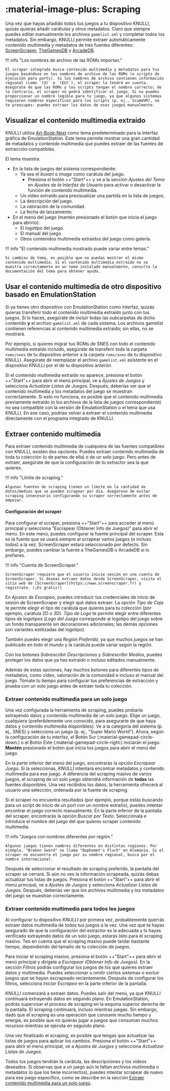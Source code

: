 # :material-image-plus: Scraping

Una vez que hayas añadido todos tus juegos a tu dispositivo KNULLI, quizás quieras añadir carátulas y otros metadatos. Claro que siempre puedes editar manualmente los archivos `gamelist.xml` y completar todos los metadatos. Sin embargo, KNULLI permite extraer automáticamente contenido multimedia y metadatos de tres fuentes diferentes: [ScreenScraper](https://www.screenscraper.fr), [TheGamesDB](https://thegamesdb.net) y [ArcadeDB](http://adb.arcadeitalia.net).

!!! info "Los nombres de archivo de las ROMs importan."

    El scraper integrado busca contenido multimedia y metadatos para tus juegos basándose en los nombres de archivo de las ROMs (o scripts de ejecución para ports). Si los nombres de archivo contienen información regional (como `(U)` o `(EU)`), el scraper la tendrá en cuenta. Asegúrate de que las ROMs y los scripts tengan el nombre correcto; de lo contrario, el scraper no podrá identificar el juego. Si no puedes proporcionar un nombre legible para tu juego, ya que algunos sistemas requieren nombres específicos para los scripts (p. ej., ScummVM), no te preocupes: puedes extraer los datos de esos juegos manualmente.

## Visualizar el contenido multimedia extraído

KNULLI utiliza [Art-Book-Next](https://github.com/anthonycaccese/art-book-next-es) como tema predeterminado para la interfaz gráfica de EmulationStation. Este tema permite mostrar una gran cantidad de metadatos y contenido multimedia que puedes extraer de las fuentes de extracción compatibles.

El tema muestra:

- En la lista de juegos del sistema correspondiente:
    - Ya sea el *boxart* o *image* como carátula del juego.
        - Presiona el botón ++"Start"++ y ve a la sección *Ajustes del Tema* en *Ajustes de la Interfaz de Usuario* para activar o desactivar la función de contenido multimedia.
    - Un vídeo extraído para previsualizar una partida en la lista de juegos.
    - La descripción del juego.
    - La valoración de la comunidad.
    - La fecha de lanzamiento.
- En el menú del juego (mantén presionado el botón que inicia el juego para abrirlo):
    - El logotipo del juego.
    - El manual del juego.
    - Otros contenidos multimedia extraídos del juego como galería.

!!! info "El contenido multimedia mostrado puede variar entre temas."

    Si cambias de tema, es posible que no puedas mostrar el mismo contenido multimedia. Si el contenido multimedia extraído no se muestra correctamente en un tema instalado manualmente, consulta la documentación del tema para obtener ayuda.

## Usar el contenido multimedia de otro dispositivo basado en EmulationStation

Si ya tienes otro dispositivo con EmulationStation como interfaz, quizás quieras transferir todo el contenido multimedia extraído junto con tus juegos. Si lo haces, asegúrate de incluir todas las subcarpetas de dicho contenido **y** el archivo `gamelist.xml` de cada sistema. Los archivos gamelist contienen referencias al contenido multimedia extraído; sin ellas, no se mostrará.

Por ejemplo, si quieres migrar tus ROMs de SNES con todo el contenido multimedia extraído incluido, asegúrate de transferir toda la carpeta `roms/snes` de tu dispositivo anterior a la carpeta `roms/snes` de tu dispositivo KNULLI. Asegúrate de reemplazar el archivo `gamelist.xml` existente en el dispositivo KNULLI por el de tu dispositivo anterior.

Si el contenido multimedia extraído no aparece, presiona el botón ++"Start"++ para abrir el menú principal, ve a *Ajustes de Juegos* y selecciona *Actualizar Listas de Juegos*. Después, deberías ver que el contenido multimedia y los metadatos del juego se muestran correctamente. Si esto no funciona, es posible que el contenido multimedia previamente extraído (o los archivos de la lista de juegos correspondiente) no sea compatible con la versión de EmulationStation o el tema que usa KNULLI. En ese caso, podrías volver a extraer el contenido multimedia directamente con el programa integrado de KNULLI.

## Extraer contenido multimedia

Para extraer contenido multimedia de cualquiera de las fuentes compatibles con KNULLI, existen dos opciones. Puedes extraer contenido multimedia de toda tu colección (o de partes de ella) o de un solo juego. Pero antes de extraer, asegúrate de que la configuración de tu extractor sea la que quieres.

!!! info "Límite de scraping."

    Algunas fuentes de scraping tienen un límite en la cantidad de datos/medios que se pueden scrapear por día. Asegúrese de evitar scraping innecesario configurando su scraper correctamente antes de empezar.

#### Configuración del scraper

Para configurar el scraper, presiona ++"Start"++ para acceder al menú principal y selecciona "Escrapear (Obtener Info de Juegos)" para abrir el menú. En este menú, puedes configurar la fuente principal del scraper. Esta es la fuente que se usará siempre al scrapear varios juegos (o incluso todos) a la vez. ScreenScraper estará seleccionado por defecto. Sin embargo, puedes cambiar la fuente a TheGamesDB o ArcadeDB si lo prefieres.

!!! info "Cuenta de ScreenScraper."

    ScreenScraper requiere que el usuario inicie sesión en una cuenta de ScreenScraper. Si deseas extraer datos desde ScreenScraper, visita el sitio web de [ScreenScraper](https://www.screenscraper.fr) y regístrate. (¡Es gratis!)

En *Ajustes de Escrapeo*, puedes introducir tus credenciales de inicio de sesión de ScreenScraper y elegir qué datos extraer. La opción *Tipo de Caja* te permite elegir el tipo de carátula que quieres para tu colección (por ejemplo, carátula 2D o 3D). *Tipo de Logo* te permite elegir entre diferentes tipos de logotipos (*Logo del Juego* corresponde al logotipo del juego sobre un fondo transparente sin decoraciones adicionales; las demás opciones son variantes estilizadas del logotipo).

También puedes elegir una *Región Preferida*, ya que muchos juegos se han publicado en todo el mundo y la carátula puede variar según la región.

Con los botones *Sobrescribir Descripciones* y *Sobrescribir Medios*, puedes proteger los datos que ya has extraído o incluso editados manualmente.

Además de estas opciones, hay muchos botones para diferentes tipos de metadatos, como vídeo, valoración de la comunidad e incluso el manual del juego. Tómate tu tiempo para configurar tus preferencias de extracción y prueba con un solo juego antes de extraer toda tu colección.

### Extraer contenido multimedia para un solo juego

Una vez configurada la herramienta de scraping, puedes probarla extrayendo datos y contenido multimedia de un solo juego. Elige un juego, cualquiera (preferiblemente uno conocido, para asegurarte de que haya datos y contenido multimedia disponibles). Ve a la categoría del sistema (p. ej., SNES) y selecciona un juego (p. ej., "Super Mario World"). Ahora, según la configuración de tu interfaz, el Botón Sur (:material-gamepad-circle-down:) o el Botón Este (:material-gamepad-circle-right:) iniciarán el juego. **Mantén** presionado el botón que inicia tus juegos para abrir el menú del juego.

En la parte inferior del menú del juego, encontrarás la opción *Escrapear Juego*. Si la seleccionas, KNULLI intentará encontrar metadatos y contenido multimedia para ese juego. A diferencia del scraping masivo de varios juegos, el scraping de un solo juego obtendrá información de **todas** las fuentes disponibles. Una vez recibidos los datos, la herramienta ofrecerá al usuario una selección, ordenada por la fuente de scraping.

Si el scraper no encuentra resultados (por ejemplo, porque estás buscando para un script de inicio de un port con un nombre extraño), puedes intentar encontrar el juego correcto manualmente. En la parte inferior de la pantalla del scraper, encontrarás la opción *Buscar por Texto*. Selecciónala e introduce el nombre del juego del que quieres scraper contenido multimedia.

!!! info "Juegos con nombres diferentes por región."

    Algunos juegos tienen nombres diferentes en distintas regiones. Por ejemplo, "Broken Sword" se llama "Baphomet's Fluch" en Alemania. Si el scraper no encuentra el juego por su nombre regional, busca por el nombre internacional.

Después de seleccionar el resultado de scraping preferido, la pantalla del scraper se cerrará. Si aún no ves la información scrapeada, quizás debas actualizar tus listas de juegos. Presiona el botón ++"Start"++ para abrir el menú principal, ve a *Ajustes de Juegos* y selecciona *Actualizar Listas de Juegos*. Después, deberías ver que los archivos multimedia y los metadatos del juego se muestran correctamente.

### Extraer contenido multimedia para todos los juegos

Al configurar tu dispositivo KNULLI por primera vez, probablemente querrás extraer datos multimedia de todos tus juegos a la vez. Una vez que te hayas asegurado de que la configuración del extractor es la adecuada y lo hayas verificado extrayendo datos de un solo juego, estarás listo para el scraping masivo. Ten en cuenta que el scraping masivo puede tardar bastante tiempo, dependiendo del tamaño de tu colección de juegos.

Para iniciar el scraping masivo, presiona el botón ++"Start"++ para abrir el menú principal y dirígete a *Escrapear (Obtener Info de Juegos)*. En la sección *Filtros* podrás configurar los juegos de los que quieres extraer datos y multimedia. Puedes seleccionar u omitir ciertos sistemas o excluir juegos que se hayan escrapeado recientemente. Después de configurar los filtros, selecciona *Iniciar Escrapeo* en la parte inferior de la pantalla.

KNULLI comenzará a extraer datos. Puedes salir del menú, ya que KNULLI continuará extrayendo datos en segundo plano. En EmulationStation, podrás supervisar el proceso de scraping en la esquina superior derecha de la pantalla. El scraping continuará, incluso mientras juegas. Sin embargo, dado que el scraping es una operación que consume mucho tiempo y energía, es posible que no quieras jugar a juegos que consuman muchos recursos mientras se ejecuta en segundo plano.

Una vez finalizado el scraping, es posible que tengas que actualizar las listas de juegos para aplicar los cambios. Presiona el botón ++"Start"++ para abrir el menú principal, ve a *Ajustes de Juegos* y selecciona *Actualizar Listas de Juegos*.

Todos tus juegos tendrán la carátula, las descripciones y los vídeos deseados. Si observas que a un juego aún le faltan archivos multimedia o metadatos (o que los tiene incorrectos), puedes intentar scrapear de nuevo para ese juego específico, como se describe en la sección [Extraer contenido multimedia para un solo juego](#extraer-contenido-multimedia-para-un-solo-juego).
